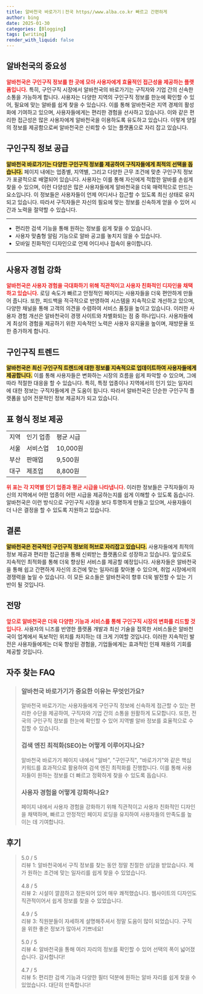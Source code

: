 ```yaml
---
title: 알바천국 바로가기ㅣ전국 https//www.alba.co.kr 빠르고 간편하게
author: bing
date: 2025-01-30
categories: [Blogging]
tags: [writing]
render_with_liquid: false
---
```



<h2 id='알바천국의중요성'>알바천국의 중요성</h2>

<p><b><span style="color: #ee2323;">알바천국은 구인구직 정보를 한 곳에 모아 사용자에게 효율적인 접근성을 제공하는 플랫폼입니다.</span></b> 특히, 구인구직 시장에서 알바천국의 바로가기는 구직자와 기업 간의 신속한 소통을 가능하게 합니다. 사용자는 다양한 지역의 구인구직 정보를 한눈에 확인할 수 있어, 필요에 맞는 알바를 쉽게 찾을 수 있습니다. 이를 통해 알바천국은 지역 경제의 활성화에 기여하고 있으며, 사용자들에게는 편리한 경험을 선사하고 있습니다. 이와 같은 편리한 접근성은 많은 사용자에게 알바천국을 이용하도록 유도하고 있습니다. 이렇게 양질의 정보를 제공함으로써 알바천국은 신뢰할 수 있는 플랫폼으로 자리 잡고 있습니다.</p>

<h2 id='구인구직정보공급'>구인구직 정보 공급</h2>

<p><b><span style="background-color: #ffe066;">알바천국 바로가기는 다양한 구인구직 정보를 제공하여 구직자들에게 최적의 선택을 돕습니다.</span></b> 페이지 내에는 업종별, 지역별, 그리고 다양한 근무 조건에 맞춘 구인구직 정보가 포괄적으로 배열되어 있습니다. 사용자는 이를 통해 자신에게 적합한 알바를 손쉽게 찾을 수 있으며, 이런 다양성은 많은 사용자들에게 알바천국을 더욱 매력적으로 만드는 요소입니다. 이 정보들은 사용자들이 언제 어디서나 접근할 수 있도록 최신 상태로 유지되고 있습니다. 따라서 구직자들은 자신의 필요에 맞는 정보를 신속하게 얻을 수 있어 시간과 노력을 절약할 수 있습니다.</p>

<hr />

<ul>
    <li>편리한 검색 기능을 통해 원하는 정보를 쉽게 찾을 수 있습니다.</li>
    <li>사용자 맞춤형 알림 기능으로 알바 공고를 놓치지 않을 수 있습니다.</li>
    <li>모바일 친화적인 디자인으로 언제 어디서나 접속이 용이합니다.</li>
</ul>

<hr />

<h2 id='사용자경험강화'>사용자 경험 강화</h2>

<p><b><span style="color: #ee2323;">알바천국은 사용자 경험을 극대화하기 위해 직관적이고 사용자 친화적인 디자인을 채택하고 있습니다.</span></b> 로딩 속도가 빠르고 안정적인 페이지는 사용자들을 더욱 편안하게 만들어 줍니다. 또한, 피드백을 적극적으로 반영하여 시스템을 지속적으로 개선하고 있으며, 다양한 채널을 통해 고객의 의견을 수렴하여 서비스 품질을 높이고 있습니다. 이러한 사용자 경험 개선은 알바천국이 경쟁 사이트와 차별화되는 점 중 하나입니다. 사용자들에게 최상의 경험을 제공하기 위한 지속적인 노력은 사용자 유지율을 높이며, 재방문율 또한 증가하게 합니다.</p>

<h2 id='구인구직트렌드'>구인구직 트렌드</h2>

<p><b><span style="background-color: #ffe066;">알바천국은 최신 구인구직 트렌드에 대한 정보를 지속적으로 업데이트하여 사용자들에게 제공합니다.</span></b> 이를 통해 사용자들은 변화하는 시장의 흐름을 쉽게 파악할 수 있으며, 그에 따라 적절한 대응을 할 수 있습니다. 특히, 특정 업종이나 지역에서의 인기 있는 일자리에 대한 정보는 구직자들에게 큰 도움이 됩니다. 따라서 알바천국은 단순한 구인구직 플랫폼을 넘어 전문적인 정보 제공처가 되고 있습니다.</p>

<h2 id='표형식정보제공'>표 형식 정보 제공</h2>

<table>
    <tr>
        <td>지역</td>
        <td>인기 업종</td>
        <td>평균 시급</td>
    </tr>
    <tr>
        <td>서울</td>
        <td>서비스업</td>
        <td>10,000원</td>
    </tr>
    <tr>
        <td>부산</td>
        <td>판매업</td>
        <td>9,500원</td>
    </tr>
    <tr>
        <td>대구</td>
        <td>제조업</td>
        <td>8,800원</td>
    </tr>
</table>

<p><b><span style="color: #ee2323;">위 표는 각 지역별 인기 업종과 평균 시급을 나타냅니다.</span></b> 이러한 정보들은 구직자들이 자신의 지역에서 어떤 업종이 어떤 시급을 제공하는지를 쉽게 이해할 수 있도록 돕습니다. 알바천국은 이런 방식으로 구인구직 시장을 보다 투명하게 만들고 있으며, 사용자들이 더 나은 결정을 할 수 있도록 지원하고 있습니다.</p>

<h2 id='결론'>결론</h2>

<p><b><span style="background-color: #ffe066;">알바천국은 전국적인 구인구직 정보의 허브로 자리잡고 있습니다.</span></b> 사용자들에게 최적의 정보 제공과 편리한 접근성을 통해 신뢰받는 플랫폼으로 성장하고 있습니다. 앞으로도 지속적인 최적화를 통해 더욱 향상된 서비스를 제공할 예정입니다. 사용자들은 알바천국을 통해 쉽고 간편하게 자신의 조건에 맞는 일자리를 찾아볼 수 있으며, 취업 시장에서의 경쟁력을 높일 수 있습니다. 이 모든 요소들은 알바천국이 향후 더욱 발전할 수 있는 기반이 될 것입니다.</p>

<h2 id='전망'>전망</h2>

<p><b><span style="color: #ee2323;">앞으로 알바천국은 더욱 다양한 기능과 서비스를 통해 구인구직 시장의 변화를 리드할 것입니다.</span></b> 사용자의 니즈를 반영한 플랫폼 개발과 최신 기술을 접목한 서비스들은 알바천국이 업계에서 독보적인 위치를 차지하는 데 크게 기여할 것입니다. 이러한 지속적인 발전은 사용자들에게는 더욱 향상된 경험을, 기업들에게는 효과적인 인재 채용의 기회를 제공할 것입니다.</p>


<h2 id='자주_찾는_FAQ'>자주 찾는 FAQ</h2>
<div itemscope="" itemtype="https://schema.org/FAQPage"> 
<blockquote> 
<div itemscope="" itemprop="mainEntity" itemtype="https://schema.org/Question"> 
<h3 itemprop="name">알바천국 바로가기가 중요한 이유는 무엇인가요?</h3> 
<div itemscope="" itemprop="acceptedAnswer" itemtype="https://schema.org/Answer"> 
<span itemprop="text"> 
<p>알바천국 바로가기는 사용자들에게 구인구직 정보에 신속하게 접근할 수 있는 편리한 수단을 제공하여, 구직자와 기업 간의 소통을 원활하게 도모합니다. 또한, 전국의 구인구직 정보를 한눈에 확인할 수 있어 지역별 알바 정보를 효율적으로 수집할 수 있습니다.</p> 
</span> 
</div> 
</div> 

<div itemscope="" itemprop="mainEntity" itemtype="https://schema.org/Question"> 
<h3 itemprop="name">검색 엔진 최적화(SEO)는 어떻게 이루어지나요?</h3> 
<div itemscope="" itemprop="acceptedAnswer" itemtype="https://schema.org/Answer"> 
<span itemprop="text"> 
<p>알바천국 바로가기 페이지 내에서 "알바", "구인구직", "바로가기"와 같은 핵심 키워드를 효과적으로 활용하여 검색 엔진 최적화를 진행합니다. 이를 통해 사용자들이 원하는 정보를 더 빠르고 정확하게 찾을 수 있도록 돕습니다.</p> 
</span> 
</div> 
</div> 

<div itemscope="" itemprop="mainEntity" itemtype="https://schema.org/Question"> 
<h3 itemprop="name">사용자 경험을 어떻게 강화하나요?</h3> 
<div itemscope="" itemprop="acceptedAnswer" itemtype="https://schema.org/Answer"> 
<span itemprop="text"> 
<p>페이지 내에서 사용자 경험을 강화하기 위해 직관적이고 사용자 친화적인 디자인을 채택하며, 빠르고 안정적인 페이지 로딩을 유지하여 사용자들의 만족도를 높이는 데 기여합니다.</p> 
</span> 
</div> 
</div> 
</blockquote> 
</div>
<h2 id='후기'>후기</h2>
<div itemscope itemtype="https://schema.org/Product">
  <blockquote>
  <div itemprop="review" itemscope itemtype="https://schema.org/Review">
      <div itemprop="reviewRating" itemscope itemtype="https://schema.org/Rating"> <span itemprop="ratingValue">5.0</span> / <span itemprop="bestRating">5</span> </div>
      <span itemprop="reviewBody">리뷰 1: 알바천국에서 구직 정보를 찾는 동안 정말 친절한 상담을 받았습니다. 제가 원하는 조건에 맞는 일자리를 쉽게 찾을 수 있었습니다.</span>
  </div>
  <br>
  <div itemprop="review" itemscope itemtype="https://schema.org/Review">
      <div itemprop="reviewRating" itemscope itemtype="https://schema.org/Rating"> <span itemprop="ratingValue">4.8</span> / <span itemprop="bestRating">5</span> </div>
      <span itemprop="reviewBody">리뷰 2: 시설이 깔끔하고 정돈되어 있어 매우 쾌적했습니다. 웹사이트의 디자인도 직관적이어서 쉽게 정보를 찾을 수 있었습니다.</span>
  </div>
  <br>
  <div itemprop="review" itemscope itemtype="https://schema.org/Review">
      <div itemprop="reviewRating" itemscope itemtype="https://schema.org/Rating"> <span itemprop="ratingValue">4.9</span> / <span itemprop="bestRating">5</span> </div>
      <span itemprop="reviewBody">리뷰 3: 직원분들이 자세하게 설명해주셔서 정말 도움이 많이 되었습니다. 구직을 위한 좋은 정보가 많아서 기쁘네요!</span>
  </div>
  <br>
  <div itemprop="review" itemscope itemtype="https://schema.org/Review">
      <div itemprop="reviewRating" itemscope itemtype="https://schema.org/Rating"> <span itemprop="ratingValue">5.0</span> / <span itemprop="bestRating">5</span> </div>
      <span itemprop="reviewBody">리뷰 4: 알바천국을 통해 여러 자리의 정보를 확인할 수 있어 선택의 폭이 넓어졌습니다. 감사합니다!</span>
  </div>
  <br>
  <div itemprop="review" itemscope itemtype="https://schema.org/Review">
      <div itemprop="reviewRating" itemscope itemtype="https://schema.org/Rating"> <span itemprop="ratingValue">4.7</span> / <span itemprop="bestRating">5</span> </div>
      <span itemprop="reviewBody">리뷰 5: 편리한 검색 기능과 다양한 필터 덕분에 원하는 알바 자리를 쉽게 찾을 수 있었습니다. 대단히 만족합니다!</span>
  </div>
  </blockquote>
</div>
